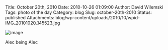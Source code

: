 Title: October 20th, 2010 
Date: 2010-10-26 01:09:00
Author: David Wilemski
Tags: photo of the day
Category: blog
Slug: october-20th-2010
Status: published
Attachments: blog/wp-content/uploads/2010/10/wpid-IMG_20101020_145523.jpg

![image](http://oromis.davidwilemski.com/blog/wp-content/uploads/2010/10/wpid-IMG_20101020_145523.jpg)

Alec being Alec
